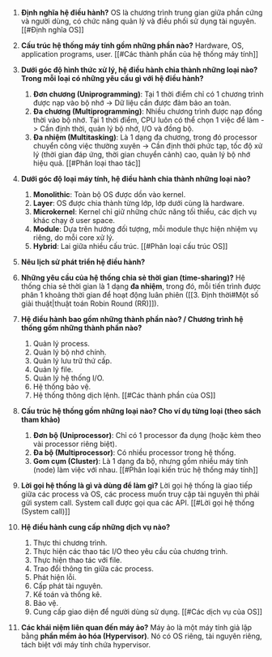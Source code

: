 
1. **Định nghĩa hệ điều hành?**
	OS là chương trình trung gian giữa phần cứng và người dùng, có chức năng quản lý và điều phối sử dụng tài nguyên.
	[[#Định nghĩa OS]]

2. **Cấu trúc hệ thống máy tính gồm những phần nào?**
	Hardware, OS, application programs, user.
	[[#Các thành phần của hệ thống máy tính]]

3. **Dưới góc độ hình thức xử lý, hệ điều hành chia thành những loại nào? Trong mỗi loại có những yêu cầu gì với hệ điều hành?**
	1. **Đơn chương (Uniprogramming)**: Tại 1 thời điểm chỉ có 1 chương trình được nạp vào bộ nhớ -> Dữ liệu cần được đảm bảo an toàn.
	2. **Đa chương (Multiprogramming)**: Nhiều chương trình được nạp đồng thời vào bộ nhớ. Tại 1 thời điểm, CPU luôn có thể chọn 1 việc để làm -> Cần định thời, quản lý bộ nhớ, I/O và đồng bộ.
	3. **Đa nhiệm (Multitasking)**: Là 1 dạng đa chương, trong đó processor chuyển công việc thường xuyên -> Cần định thời phức tạp, tốc độ xử lý (thời gian đáp ứng, thời gian chuyển cảnh) cao, quản lý bộ nhớ hiệu quả.
	[[#Phân loại thao tác]]

4. **Dưới góc độ loại máy tính, hệ điều hành chia thành những loại nào?**
	1. **Monolithic**: Toàn bộ OS được dồn vào kernel.
	2. **Layer**: OS được chia thành từng lớp, lớp dưới cùng là hardware.
	3. **Microkernel**: Kernel chỉ giữ những chức năng tối thiểu, các dịch vụ khác chạy ở user space.
	4. **Module**: Dựa trên hướng đối tượng, mỗi module thực hiện nhiệm vụ riêng, do mỗi core xử lý.
	5. **Hybrid**: Lai giữa nhiều cấu trúc.
	[[#Phân loại cấu trúc OS]]

5. **Nêu lịch sử phát triển hệ điều hành?**

6. **Những yêu cầu của hệ thống chia sẻ thời gian (time-sharing)?**
	Hệ thống chia sẻ thời gian là 1 dạng **đa nhiệm**, trong đó, mỗi tiến trình được phân 1 khoảng thời gian để hoạt động luân phiên ([[3. Định thời#Một số giải thuật|thuật toán Robin Round (RR)]]). 

7. **Hệ điều hành bao gồm những thành phần nào? / Chương trình hệ thống gồm những thành phần nào?**
	1. Quản lý process.
	2. Quản lý bộ nhớ chính.
	3. Quản lý lưu trữ thứ cấp.
	4. Quản lý file.
	5. Quản lý hệ thống I/O.
	6. Hệ thống bảo vệ.
	7. Hệ thống thông dịch lệnh.
	[[#Các thành phần của OS]]

8. **Cấu trúc hệ thống gồm những loại nào? Cho ví dụ từng loại (theo sách tham khảo)**
	1. **Đơn bộ (Uniprocessor)**: Chỉ có 1 processor đa dụng (hoặc kèm theo vài processor riêng biệt).
	2. **Đa bộ (Multiprocessor)**: Có nhiều processor trong hệ thống.
	3. **Gom cụm (Cluster)**: Là 1 dạng đa bộ, nhưng gồm nhiều máy tính (node) làm việc với nhau.
	[[#Phân loại kiến trúc hệ thống máy tính]]

9. **Lời gọi hệ thống là gì và dùng để làm gì?**
	Lời gọi hệ thống là giao tiếp giữa các process và OS, các process muốn truy cập tài nguyên thì phải gửi system call. System call được gọi qua các API.
	[[#Lời gọi hệ thống (System call)]]

10. **Hệ điều hành cung cấp những dịch vụ nào?**
	1. Thực thi chương trình.
	2. Thực hiện các thao tác I/O theo yêu cầu của chương trình.
	3. Thực hiện thao tác với file.
	4. Trao đổi thông tin giữa các process.
	5. Phát hiện lỗi.
	6. Cấp phát tài nguyên.
	7. Kế toán và thống kê.
	8. Bảo vệ.
	9. Cung cấp giao diện để người dùng sử dụng.
	[[#Các dịch vụ của OS]]

11. **Các khái niệm liên quan đến máy ảo?**
	Máy ảo là một máy tính giả lập bằng **phần mềm ảo hóa (Hypervisor)**. Nó có OS riêng, tài nguyên riêng, tách biệt với máy tính chứa hypervisor.

